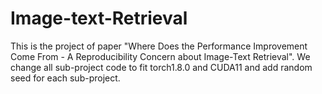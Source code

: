 # Image-text-Retrieval

This is the project of paper "Where Does the Performance Improvement Come From - A Reproducibility Concern about Image-Text Retrieval".
We change all sub-project code to fit torch1.8.0 and CUDA11 and add random seed for each sub-project.

